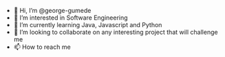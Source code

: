 - 👋 Hi, I’m @george-gumede
- 👀 I’m interested in Software Engineering
- 🌱 I’m currently learning Java, Javascript and Python
- 💞️ I’m looking to collaborate on any interesting project that will challenge me
- 📫 How to reach me 

<!---
george-gumede/george-gumede is a ✨ special ✨ repository because its `README.md` (this file) appears on your GitHub profile.
You can click the Preview link to take a look at your changes.
--->
